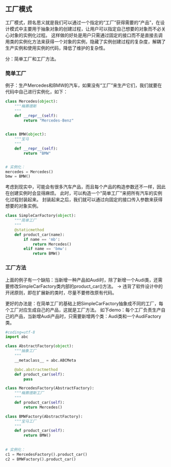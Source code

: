 ## 工厂模式 

工厂模式，顾名思义就是我们可以通过一个指定的“工厂”获得需要的“产品”，在设计模式中主要用于抽象对象的创建过程，让用户可以指定自己想要的对象而不必关心对象的实例化过程。
这样做的好处是用户只需通过固定的接口而不是直接去调用类的实例化方法来获得一个对象的实例，隐藏了实例创建过程的复杂度，解耦了生产实例和使用实例的代码，降低了维护的复杂性。

分：简单工厂和工厂方法。


### 简单工厂

例子：生产Mercedes和BMW的汽车，如果没有“工厂”来生产它们，我们就要在代码中自己进行实例化，如下：
```python
class Mercedes(object):
    """梅赛德斯
    """
    def __repr__(self):
        return "Mercedes-Benz"

    
class BMW(object):
    """宝马
    """
    def __repr__(self):
        return "BMW"


# 实例化：
mercedes = Mercedes()
bmw = BMW()
```

考虑到现实中，可能会有很多汽车产品，而且每个产品的构造参数还不一样，因此在创建实例时会显得麻烦。
此时，可以构造一个"简单工厂"来把所有汽车的实例化过程封装起来。
封装起来之后，我们就可以通过向固定的接口传入参数来获得想要的对象实例。
```python
class SimpleCarFactory(object):
    """简单工厂
    """
    @staticmethod
    def product_car(name):
        if name == 'mb':
            return Mercedes()
        elif name == 'bmw':
            return BMW()
```


### 工厂方法

上面的例子有一个缺陷：当新增一种产品如Audi时，除了新增一个Audi类，还需要修改SimpleCarFactory类内部的product_car()方法。
-> 违背了软件设计中的开闭原则，即在扩展新的类时，尽量不要修改原有代码。

更好的办法是：在简单工厂的基础上把SimpleCarFactory抽象成不同的工厂，每个工厂对应生成自己的产品，这就是工厂方法。
如下demo：每个工厂负责生产自己的产品，当新增Audi产品时，只需要新增两个类：Audi类和一个AudiFactory类。
```python
#coding=utf-8
import abc

class AbstractFactory(object):
    """抽象工厂
    """
    __metaclass__ = abc.ABCMeta

    @abc.abstractmethod
    def product_car(self):
        pass

class MercedesFactory(AbstractFactory):
    """梅赛德斯工厂
    """
    def product_car(self):
        return Mercedes()

class BMWFactory(AbstractFactory):
    """宝马工厂
    """
    def product_car(self):
        return BMW()
    
    
# 实例化：
c1 = MercedesFactory().product_car()
c2 = BMWFactory().product_car()
```

